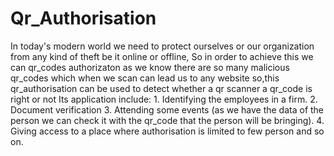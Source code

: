 # Qr_Authorisation
In today's modern world we need to protect ourselves or our organization from any kind of theft be it online or offline,
So in order to achieve this we can qr_codes authorizaton as we know there are so many malicious qr_codes which when we scan can lead us to 
any website so,this qr_authorisation can be used to detect whether a qr scanner a qr_code is right or not 
Its application include:
        1. Identifying the employees in a firm.
        2. Document verification 
        3. Attending some events (as we have the data of the person we can check it with the qr_code that the person will be bringing).
        4. Giving access to a place where authorisation is limited to few person and so on.
